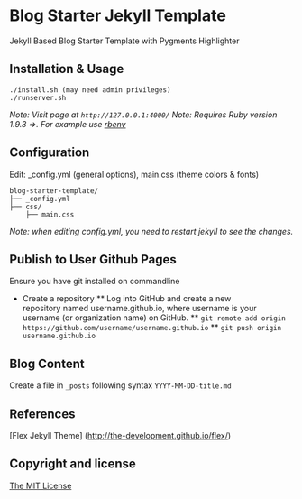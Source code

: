 # Blog Starter Jekyll Template
Jekyll Based Blog Starter Template with Pygments Highlighter 

## Installation & Usage
    ./install.sh (may need admin privileges)
    ./runserver.sh

_Note: Visit page at `http://127.0.0.1:4000/`_
_Note: Requires Ruby version 1.9.3 =>. For example use [rbenv](https://github.com/sstephenson/rbenv)_   
    
## Configuration
Edit: _config.yml (general options), main.css (theme colors &amp; fonts)

```
blog-starter-template/
├── _config.yml
├── css/
    ├── main.css
```

_Note: when editing _config.yml, you need to restart jekyll to see the changes.__

    
## Publish to User Github Pages
Ensure you have git installed on commandline
* Create a repository
** Log into GitHub and create a new repository named username.github.io, where username is your username (or organization name) on GitHub.
** `git remote add origin https://github.com/username/username.github.io`
** `git push origin username.github.io`
   
##  Blog Content
Create a file in `_posts` following syntax `YYYY-MM-DD-title.md`

## References

[Flex Jekyll Theme] (http://the-development.github.io/flex/)

## Copyright and license

[The MIT License ](LICENSE)

